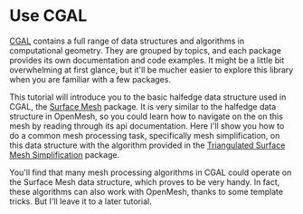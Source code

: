 # Use CGAL

[CGAL](https://www.cgal.org/) contains a full range of data structures and algorithms in computational geometry. They are grouped by topics, and each package provides its own documentation and code examples. It might be a little bit overwhelming at first glance, but it'll be mucher easier to explore this library when you are familiar with a few packages.

This tutorial will introduce you to the basic halfedge data structure used in CGAL, the [Surface Mesh](https://doc.cgal.org/latest/Surface_mesh/index.html#Chapter_3D_Surface_mesh) package. It is very similar to the halfedge data structure in OpenMesh, so you could learn how to navigate on the on this mesh by reading through its api documentation. Here I'll show you how to do a common mesh processing task, specifically mesh simplification, on this data structure with the algorithm provided in the [Triangulated Surface Mesh Simplification](https://doc.cgal.org/latest/Surface_mesh_simplification/index.html#Chapter_Triangulated_Surface_Mesh_Simplification) package.

You'll find that many mesh processing algorithms in CGAL could operate on the Surface Mesh data structure, which proves to be very handy. In fact, these algorithms can also work with OpenMesh, thanks to some template tricks. But I'll leave it to a later tutorial.
